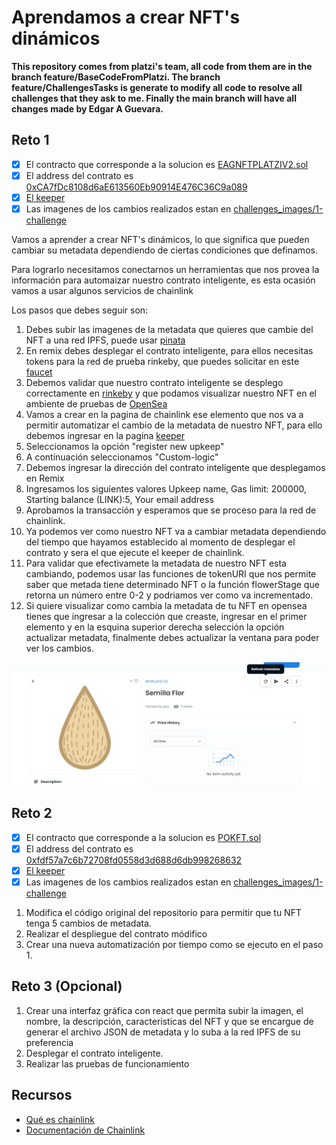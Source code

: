# Aprendamos a crear NFT's dinámicos

**This repository comes from platzi's team, all code from them are in the branch feature/BaseCodeFromPlatzi.
The branch feature/ChallengesTasks is generate to modify all code to resolve all challenges that they ask to me.
Finally the main branch will have all changes made by Edgar A Guevara.**

## Reto 1 
- [x] El contracto que corresponde a la solucion es [EAGNFTPLATZIV2.sol](EAGNFTPLATZIV2.sol)
- [x] El address del contrato es [0xCA7fDc8108d6aE613560Eb90914E476C36C9a089](https://rinkeby.etherscan.io/tx/0x4a28b1d8f0eba9cd943b4541f30bb6e9cafba79c7eee3abe54688ce1f1b4be55)
- [x] [El keeper](https://keepers.chain.link/rinkeby/113146944213892747501237992778215351925251115619902374563115239652528580586652)
- [x] Las imagenes de los cambios realizados estan en [challenges_images/1-challenge](challenges_images/1-challenge)

Vamos a aprender a crear NFT's dinámicos, lo que significa que pueden cambiar su metadata dependiendo de ciertas condiciones que definamos. 

Para lograrlo necesitamos conectarnos un herramientas que nos provea la información para automaizar nuestro contrato inteligente, es esta ocasión vamos a usar algunos servicios de chainlink

Los pasos que debes seguir son:

1. Debes subir las imagenes de la metadata que quieres que cambie del NFT a una red IPFS, puede usar [pinata](https://www.pinata.cloud/)
2. En remix debes desplegar el contrato inteligente, para ellos necesitas tokens para la red de prueba rinkeby, que puedes solicitar en este [faucet](https://www.pinata.cloud/)
3. Debemos validar que nuestro contrato inteligente se desplego correctamente en [rinkeby](https://rinkeby.etherscan.io/) y que podamos visualizar nuestro NFT en el ambiente de pruebas de [OpenSea](https://testnets.opensea.io/)
4. Vamos a crear en la pagina de chainlink ese elemento que nos va a permitir automatizar el cambio de la metadata de nuestro NFT, para ello debemos ingresar en la pagina [keeper](https://keepers.chain.link)
5. Seleccionamos la opción "register new upkeep"
6. A continuación seleccionamos "Custom-logic"
7. Debemos ingresar la dirección del contrato inteligente que desplegamos en Remix
8. Ingresamos los siguientes valores Upkeep name, Gas limit: 200000, Starting balance (LINK):5, Your email address
9. Aprobamos la transacción y esperamos que se proceso para la red de chainlink.
10. Ya podemos ver como nuestro NFT va a cambiar metadata dependiendo del tiempo que hayamos establecido al momento de desplegar el contrato y sera el que ejecute el keeper de chainlink.
11. Para validar que efectivamete la metadata de nuestro NFT esta cambiando, podemos usar las funciones de tokenURI que nos permite saber que metada tiene determinado NFT o la función flowerStage que retorna un número entre 0-2 y podriamos ver como va incrementado.
12. Si quiere visualizar como cambia la metadata de tu NFT en opensea tienes que ingresar a la colección que creaste, ingresar en el primer elemento y en la esquina superior derecha selección la opción actualizar metadata, finalmente debes actualizar la ventana para poder ver los cambios.

![Actualizar metadata](image/uptadeMetadata_1.jpg)

## Reto 2
- [x] El contracto que corresponde a la solucion es [POKFT.sol](POKFT.sol)
- [x] El address del contrato es [0xfdf57a7c6b72708fd0558d3d688d6db998268632](https://rinkeby.etherscan.io/address/0xfdf57a7c6b72708fd0558d3d688d6db998268632)
- [x] [El keeper](https://keepers.chain.link/rinkeby/56660677191293572268840123332414175751572246149258976808634036795181017688187)
- [x] Las imagenes de los cambios realizados estan en [challenges_images/1-challenge](challenges_images/2-challenge)

1. Modifica el código original del repositorio para permitir que tu NFT tenga 5 cambios de metadata.
2. Realizar el despliegue del contrato módifico 
3. Crear una nueva automatización por tiempo como se ejecuto en el paso 1.

## Reto 3 (Opcional)

1. Crear una interfaz gráfica con react que permita subir la imagen, el nombre, la descripción,  caracteristicas del NFT y que se encargue de generar el archivo JSON de metadata y lo suba a la red IPFS de su preferencia 
2. Desplegar el contrato inteligente.
3. Realizar las pruebas de funcionamiento


## Recursos

* [Qué es chainlink](https://chainlinkspanishcommunity.medium.com/qu%C3%A9-es-chainlink-6ea80f9ff95e)
* [Documentación de Chainlink ](https://docs.chain.link/docs)

